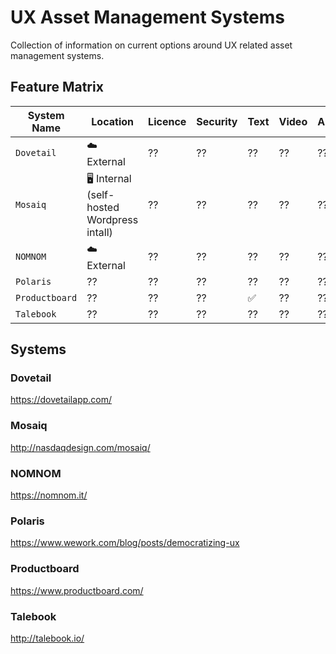 # UX Asset Management Systems
Collection of information on current options around UX related asset management systems.

## Feature Matrix

| System Name | Location | Licence | Security | Text | Video | Audio |
| --- | --- | --- | --- | --- | --- | --- |
| `Dovetail` | ☁️ External | ?? | ?? | ?? | ?? | ?? |
| `Mosaiq` | 🖥 Internal (self-hosted Wordpress intall) | ?? | ?? | ?? | ?? | ?? |
| `NOMNOM` | ☁️ External | ?? | ?? | ?? | ?? | ?? |
| `Polaris` | ?? | ?? | ?? | ?? | ?? | ?? |
| `Productboard` |  ?? | ?? | ?? | ✅ | ?? | ?? |
| `Talebook` | ?? | ?? | ?? | ?? | ?? | ?? |

## Systems

### Dovetail
https://dovetailapp.com/

### Mosaiq
http://nasdaqdesign.com/mosaiq/

### NOMNOM
https://nomnom.it/

### Polaris
https://www.wework.com/blog/posts/democratizing-ux

### Productboard
https://www.productboard.com/

### Talebook
http://talebook.io/
